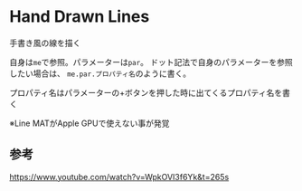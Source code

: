 # Hand Drawn Lines

手書き風の線を描く

自身は`me`で参照。パラメーターは`par`。
ドット記法で自身のパラメーターを参照したい場合は、
`me.par.プロパティ名`のように書く。

プロパティ名はパラメーターの+ボタンを押した時に出てくるプロパティ名を書く

※Line MATがApple GPUで使えない事が発覚

## 参考

<https://www.youtube.com/watch?v=WpkOVI3f6Yk&t=265s>
